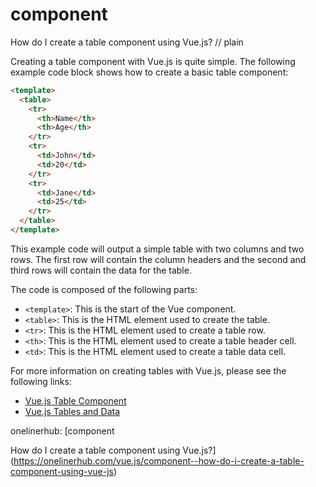 # component

How do I create a table component using Vue.js?
// plain

Creating a table component with Vue.js is quite simple. The following example code block shows how to create a basic table component:

```html
<template>
  <table>
    <tr>
      <th>Name</th>
      <th>Age</th>
    </tr>
    <tr>
      <td>John</td>
      <td>20</td>
    </tr>
    <tr>
      <td>Jane</td>
      <td>25</td>
    </tr>
  </table>
</template>
```

This example code will output a simple table with two columns and two rows. The first row will contain the column headers and the second and third rows will contain the data for the table.

The code is composed of the following parts:
* `<template>`: This is the start of the Vue component.
* `<table>`: This is the HTML element used to create the table.
* `<tr>`: This is the HTML element used to create a table row.
* `<th>`: This is the HTML element used to create a table header cell.
* `<td>`: This is the HTML element used to create a table data cell.

For more information on creating tables with Vue.js, please see the following links:
* [Vue.js Table Component](https://vuejs.org/v2/examples/table.html)
* [Vue.js Tables and Data](https://vuejs.org/v2/guide/list.html#Tables-and-Data)

onelinerhub: [component

How do I create a table component using Vue.js?](https://onelinerhub.com/vue.js/component--how-do-i-create-a-table-component-using-vue-js)